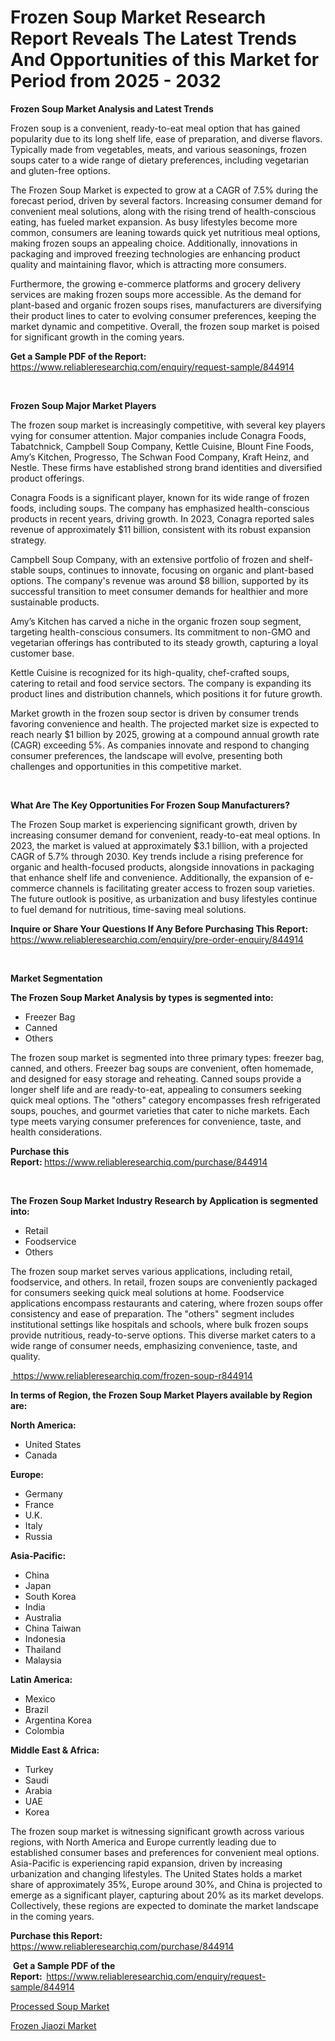 <p><h1>Frozen Soup Market Research Report Reveals The Latest Trends And Opportunities of this Market for Period from 2025 - 2032</h1></p><p><strong>Frozen Soup Market Analysis and Latest Trends</strong></p>
<p><p>Frozen soup is a convenient, ready-to-eat meal option that has gained popularity due to its long shelf life, ease of preparation, and diverse flavors. Typically made from vegetables, meats, and various seasonings, frozen soups cater to a wide range of dietary preferences, including vegetarian and gluten-free options.</p><p>The Frozen Soup Market is expected to grow at a CAGR of 7.5% during the forecast period, driven by several factors. Increasing consumer demand for convenient meal solutions, along with the rising trend of health-conscious eating, has fueled market expansion. As busy lifestyles become more common, consumers are leaning towards quick yet nutritious meal options, making frozen soups an appealing choice. Additionally, innovations in packaging and improved freezing technologies are enhancing product quality and maintaining flavor, which is attracting more consumers.</p><p>Furthermore, the growing e-commerce platforms and grocery delivery services are making frozen soups more accessible. As the demand for plant-based and organic frozen soups rises, manufacturers are diversifying their product lines to cater to evolving consumer preferences, keeping the market dynamic and competitive. Overall, the frozen soup market is poised for significant growth in the coming years.</p></p>
<p><strong>Get a Sample PDF of the Report:&nbsp;</strong> <a href="https://www.reliableresearchiq.com/enquiry/request-sample/844914?utm_campaign=1896&utm_medium=2&utm_source=Github&utm_content=ia&utm_term=14022025&utm_id=frozen-soup">https://www.reliableresearchiq.com/enquiry/request-sample/844914</a></p>
<p>&nbsp;</p>
<p><strong>Frozen Soup Major Market Players</strong></p>
<p><p>The frozen soup market is increasingly competitive, with several key players vying for consumer attention. Major companies include Conagra Foods, Tabatchnick, Campbell Soup Company, Kettle Cuisine, Blount Fine Foods, Amy’s Kitchen, Progresso, The Schwan Food Company, Kraft Heinz, and Nestle. These firms have established strong brand identities and diversified product offerings.</p><p>Conagra Foods is a significant player, known for its wide range of frozen foods, including soups. The company has emphasized health-conscious products in recent years, driving growth. In 2023, Conagra reported sales revenue of approximately $11 billion, consistent with its robust expansion strategy.</p><p>Campbell Soup Company, with an extensive portfolio of frozen and shelf-stable soups, continues to innovate, focusing on organic and plant-based options. The company's revenue was around $8 billion, supported by its successful transition to meet consumer demands for healthier and more sustainable products.</p><p>Amy’s Kitchen has carved a niche in the organic frozen soup segment, targeting health-conscious consumers. Its commitment to non-GMO and vegetarian offerings has contributed to its steady growth, capturing a loyal customer base.</p><p>Kettle Cuisine is recognized for its high-quality, chef-crafted soups, catering to retail and food service sectors. The company is expanding its product lines and distribution channels, which positions it for future growth.</p><p>Market growth in the frozen soup sector is driven by consumer trends favoring convenience and health. The projected market size is expected to reach nearly $1 billion by 2025, growing at a compound annual growth rate (CAGR) exceeding 5%. As companies innovate and respond to changing consumer preferences, the landscape will evolve, presenting both challenges and opportunities in this competitive market.</p></p>
<p>&nbsp;</p>
<p><strong>What Are The Key Opportunities For Frozen Soup Manufacturers?</strong></p>
<p><p>The Frozen Soup market is experiencing significant growth, driven by increasing consumer demand for convenient, ready-to-eat meal options. In 2023, the market is valued at approximately $3.1 billion, with a projected CAGR of 5.7% through 2030. Key trends include a rising preference for organic and health-focused products, alongside innovations in packaging that enhance shelf life and convenience. Additionally, the expansion of e-commerce channels is facilitating greater access to frozen soup varieties. The future outlook is positive, as urbanization and busy lifestyles continue to fuel demand for nutritious, time-saving meal solutions.</p></p>
<p><strong>Inquire or Share Your Questions If Any Before Purchasing This Report:</strong> <a href="https://www.reliableresearchiq.com/enquiry/pre-order-enquiry/844914?utm_campaign=1896&utm_medium=2&utm_source=Github&utm_content=ia&utm_term=14022025&utm_id=frozen-soup">https://www.reliableresearchiq.com/enquiry/pre-order-enquiry/844914</a></p>
<p>&nbsp;</p>
<p><strong>Market Segmentation</strong></p>
<p><strong>The Frozen Soup Market Analysis by types is segmented into:</strong></p>
<p><ul><li>Freezer Bag</li><li>Canned</li><li>Others</li></ul></p>
<p><p>The frozen soup market is segmented into three primary types: freezer bag, canned, and others. Freezer bag soups are convenient, often homemade, and designed for easy storage and reheating. Canned soups provide a longer shelf life and are ready-to-eat, appealing to consumers seeking quick meal options. The "others" category encompasses fresh refrigerated soups, pouches, and gourmet varieties that cater to niche markets. Each type meets varying consumer preferences for convenience, taste, and health considerations.</p></p>
<p><strong>Purchase this Report:&nbsp;</strong><a href="https://www.reliableresearchiq.com/purchase/844914?utm_campaign=1896&utm_medium=2&utm_source=Github&utm_content=ia&utm_term=14022025&utm_id=frozen-soup">https://www.reliableresearchiq.com/purchase/844914</a></p>
<p>&nbsp;</p>
<p><strong>The Frozen Soup Market Industry Research by Application is segmented into:</strong></p>
<p><ul><li>Retail</li><li>Foodservice</li><li>Others</li></ul></p>
<p><p>The frozen soup market serves various applications, including retail, foodservice, and others. In retail, frozen soups are conveniently packaged for consumers seeking quick meal solutions at home. Foodservice applications encompass restaurants and catering, where frozen soups offer consistency and ease of preparation. The "others" segment includes institutional settings like hospitals and schools, where bulk frozen soups provide nutritious, ready-to-serve options. This diverse market caters to a wide range of consumer needs, emphasizing convenience, taste, and quality.</p></p>
<p><a href="https://www.reliableresearchiq.com/frozen-soup-r844914?utm_campaign=1896&utm_medium=2&utm_source=Github&utm_content=ia&utm_term=14022025&utm_id=frozen-soup">&nbsp;https://www.reliableresearchiq.com/frozen-soup-r844914</a></p>
<p><strong>In terms of Region, the Frozen Soup Market Players available by Region are:</strong></p>
<p>
    <p> <strong> North America: </strong>
        <ul>
            <li>United States</li>
            <li>Canada</li>
        </ul>
        </p> 
    <p> <strong> Europe: </strong>
        <ul>
            <li>Germany</li>
            <li>France</li>
            <li>U.K.</li>
            <li>Italy</li>
            <li>Russia</li>
        </ul>
        </p> 
    <p> <strong> Asia-Pacific: </strong>
        <ul>
            <li>China</li>
            <li>Japan</li>
            <li>South Korea</li>
            <li>India</li>
            <li>Australia</li>
            <li>China Taiwan</li>
            <li>Indonesia</li>
            <li>Thailand</li>
            <li>Malaysia</li>
        </ul>
        </p> 
    <p> <strong> Latin America: </strong>
        <ul>
            <li>Mexico</li>
            <li>Brazil</li>
            <li>Argentina Korea</li>
            <li>Colombia</li>
        </ul>
        </p> 
    <p> <strong> Middle East & Africa: </strong>
        <ul>
            <li>Turkey</li>
            <li>Saudi</li>
            <li>Arabia</li>
            <li>UAE</li>
            <li>Korea</li>
        </ul>
    </p>
    </p>
<p><p>The frozen soup market is witnessing significant growth across various regions, with North America and Europe currently leading due to established consumer bases and preferences for convenient meal options. Asia-Pacific is experiencing rapid expansion, driven by increasing urbanization and changing lifestyles. The United States holds a market share of approximately 35%, Europe around 30%, and China is projected to emerge as a significant player, capturing about 20% as its market develops. Collectively, these regions are expected to dominate the market landscape in the coming years.</p></p>
<p><strong>Purchase this Report: </strong><a href="https://www.reliableresearchiq.com/purchase/844914?utm_campaign=1896&utm_medium=2&utm_source=Github&utm_content=ia&utm_term=14022025&utm_id=frozen-soup">https://www.reliableresearchiq.com/purchase/844914</a></p>
<p>&nbsp;<strong>Get a Sample PDF of the Report:&nbsp;&nbsp;</strong><a href="https://www.reliableresearchiq.com/enquiry/request-sample/844914?utm_campaign=1896&utm_medium=2&utm_source=Github&utm_content=ia&utm_term=14022025&utm_id=frozen-soup">https://www.reliableresearchiq.com/enquiry/request-sample/844914</a></p>
<p><strong></strong></p>
<p><p><a href="https://github.com/shirlantosx7/Market-Research-Report-List-1/blob/main/processed-soup-market.md?utm_campaign=1896&utm_medium=2&utm_source=Github&utm_content=ia&utm_term=14022025&utm_id=frozen-soup">Processed Soup Market</a></p><p><a href="https://github.com/ziwersekos/Market-Research-Report-List-1/blob/main/frozen-jiaozi-market.md?utm_campaign=1896&utm_medium=2&utm_source=Github&utm_content=ia&utm_term=14022025&utm_id=frozen-soup">Frozen Jiaozi Market</a></p></p>